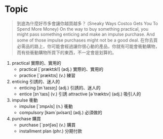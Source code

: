 # Topic

> 到底為什麼好市多會讓你越買越多？ (Sneaky Ways Costco Gets You To Spend More Money)
> On the way to buy something practical, you might pass something enticing and make an impulse purchase. And some of those impulse purchases might not be a good deal.
> 在你去買必需品的路上，你可能會經過讓你很心動的產品，你就有可能會衝動購物，而有些衝動購物所買下的東西，不一定會是划算的。

1. practical  實際的、實用的
    * practical  [ˋpræktɪk!]  (adj.)  實際的、實用的
    * practice  [ˋpræktɪs]  (v.)  練習
2. enticing  引誘的、迷人的
    * enticing  [ɪnˋtaɪsɪŋ]  (adj.)  引誘的、迷人的
    * entice  [ɪnˋtaɪs]  (v.)  引誘
attractive  [əˋtræktɪv]  (adj.)  吸引人的
3. impulse  衝動
    * impulse  [ˋɪmpʌls]  (n.)  衝動
    * compulsory  [kəmˋpʌlsərɪ]  (adj.)  必須做的
4. purchase  購買
    * purchase  [ˋpɝtʃəs]  (v.)  購買
    * installment plan  (phr.)  分期付款
